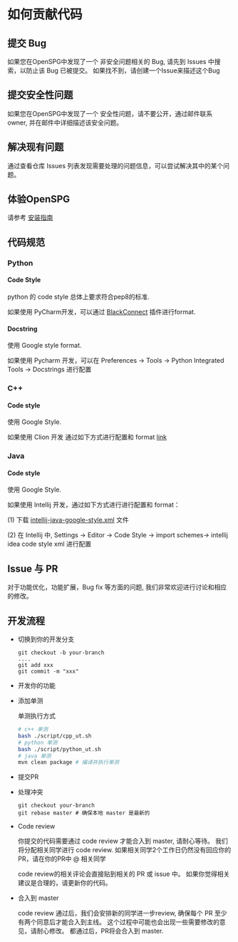 # 如何贡献代码

## 提交 Bug

如果您在OpenSPG中发现了一个 非安全问题相关的 Bug, 请先到 Issues 中搜索，以防止该 Bug 已被提交。
如果找不到，请创建一个Issue来描述这个Bug

## 提交安全性问题

如果您在OpenSPG中发现了一个 安全性问题，请不要公开，通过邮件联系 owner, 并在邮件中详细描述该安全问题。

## 解决现有问题

通过查看仓库 Issues 列表发现需要处理的问题信息，可以尝试解决其中的某个问题。

## 体验OpenSPG

请参考 [安装指南](core/install)

## 代码规范

### Python

#### Code Style

python 的 code style 总体上要求符合pep8的标准.

如果使用 PyCharm开发，可以通过 [BlackConnect](https://black.readthedocs.io/en/stable/integrations/editors.html)
插件进行format.

#### Docstring

使用 Google style format.

如果使用 Pycharm 开发，可以在 Preferences -> Tools -> Python Integrated Tools -> Docstrings 进行配置

### C++

#### Code style

使用 Google Style.

如果使用 Clion 开发 通过如下方式进行配置和
format [link](https://www.jetbrains.com/help/clion/predefined-code-styles.html)

### Java

#### Code style

使用 Google Style.

如果使用 Intellij 开发，通过如下方式进行进行配置和 format：

(1)
下载 [intellij-java-google-style.xml](https://github.com/google/styleguide/blob/gh-pages/intellij-java-google-style.xml)
文件

(2) 在 Intellij 中, Settings -> Editor -> Code Style -> import schemes-> intellij idea code style xml 进行配置

## Issue 与 PR

对于功能优化，功能扩展，Bug fix 等方面的问题, 我们非常欢迎进行讨论和相应的修改。

## 开发流程

* 切换到你的开发分支
  ```
  git checkout -b your-branch
  ....
  git add xxx
  git commit -m "xxx"
  ```

* 开发你的功能

* 添加单测

  单测执行方式

  ```bash
  # c++ 单测
  bash ./script/cpp_ut.sh
  # python 单测
  bash ./script/python_ut.sh
  # java 单测
  mvn clean package # 编译并执行单测
  ```

* 提交PR

* 处理冲突

  ```
  git checkout your-branch
  git rebase master # 确保本地 master 是最新的
  ```
* Code review

  你提交的代码需要通过 code review 才能合入到 master, 请耐心等待。
  我们将分配相关同学进行 code review.
  如果相关同学2个工作日仍然没有回应你的PR，请在你的PR中 @ 相关同学

  code review的相关评论会直接贴到相关的 PR 或 issue 中。 如果你觉得相关建议是合理的，请更新你的代码。

* 合入到 master

  code review 通过后，我们会安排新的同学进一步review, 确保每个 PR 至少有两个同意后才能合入到主线。
  这个过程中可能也会出现一些需要修改的意见，请耐心修改。
  都通过后，PR将会合入到 master.
